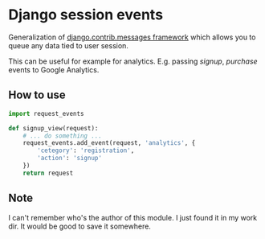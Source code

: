 # Django session events

Generalization of [django.contrib.messages framework](https://docs.djangoproject.com/en/dev/ref/contrib/messages/)
which allows you to queue any data tied to user session.

This can be useful for example for analytics. E.g. passing *signup*, *purchase* events to Google Analytics.

## How to use

```python
import request_events

def signup_view(request):
    # ... do something ...
    request_events.add_event(request, 'analytics', {
        'cetegory': 'registration',
        'action': 'signup'
    })
    return request
```

## Note

I can't remember who's the author of this module. I just found it in my work dir. It would be good to save it somewhere.

